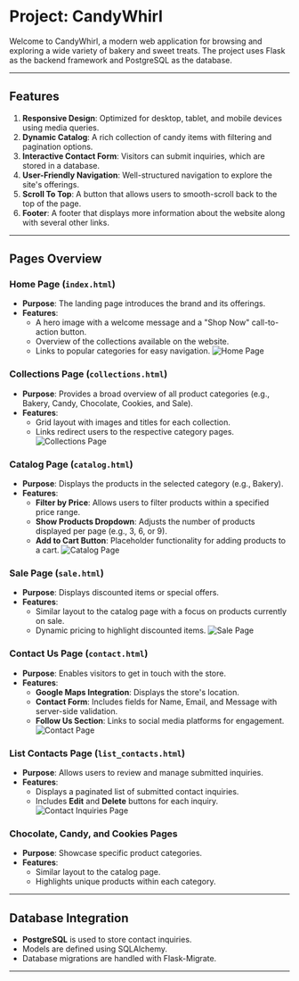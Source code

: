 # Project: CandyWhirl

Welcome to CandyWhirl, a modern web application for browsing and exploring a wide variety of bakery and sweet treats. The project uses Flask as the backend framework and PostgreSQL as the database.

---

## Features

1. **Responsive Design**: Optimized for desktop, tablet, and mobile devices using media queries.
2. **Dynamic Catalog**: A rich collection of candy items with filtering and pagination options.
3. **Interactive Contact Form**: Visitors can submit inquiries, which are stored in a database.
4. **User-Friendly Navigation**: Well-structured navigation to explore the site's offerings.
5. **Scroll To Top**: A button that allows users to smooth-scroll back to the top of the page.
6. **Footer**: A footer that displays more information about the website along with several other links.

---

## Pages Overview

### **Home Page (`index.html`)**
- **Purpose**: The landing page introduces the brand and its offerings.
- **Features**:
  - A hero image with a welcome message and a "Shop Now" call-to-action button.
  - Overview of the collections available on the website.
  - Links to popular categories for easy navigation.
![Home Page](https://i.ibb.co/bvgRMHq/image.png)


### **Collections Page (`collections.html`)**
- **Purpose**: Provides a broad overview of all product categories (e.g., Bakery, Candy, Chocolate, Cookies, and Sale).
- **Features**:
  - Grid layout with images and titles for each collection.
  - Links redirect users to the respective category pages.
![Collections Page](https://i.ibb.co/6mpybwx/image.png)

### **Catalog Page (`catalog.html`)**
- **Purpose**: Displays the products in the selected category (e.g., Bakery).
- **Features**:
  - **Filter by Price**: Allows users to filter products within a specified price range.
  - **Show Products Dropdown**: Adjusts the number of products displayed per page (e.g., 3, 6, or 9).
  - **Add to Cart Button**: Placeholder functionality for adding products to a cart.
![Catalog Page](https://i.ibb.co/PcG52dB/image.png)

### **Sale Page (`sale.html`)**
- **Purpose**: Displays discounted items or special offers.
- **Features**:
  - Similar layout to the catalog page with a focus on products currently on sale.
  - Dynamic pricing to highlight discounted items.
![Sale Page](https://i.ibb.co/B4W2FNZ/image.png)

### **Contact Us Page (`contact.html`)**
- **Purpose**: Enables visitors to get in touch with the store.
- **Features**:
  - **Google Maps Integration**: Displays the store's location.
  - **Contact Form**: Includes fields for Name, Email, and Message with server-side validation.
  - **Follow Us Section**: Links to social media platforms for engagement.
![Contact Page](https://i.ibb.co/zhDtz5g/image.png)

### **List Contacts Page (`list_contacts.html`)**
- **Purpose**: Allows users to review and manage submitted inquiries.
- **Features**:
  - Displays a paginated list of submitted contact inquiries.
  - Includes **Edit** and **Delete** buttons for each inquiry.
![Contact Inquiries Page](https://i.ibb.co/4Ks8WNw/image.png)

### **Chocolate, Candy, and Cookies Pages**
- **Purpose**: Showcase specific product categories.
- **Features**:
  - Similar layout to the catalog page.
  - Highlights unique products within each category.

---

## Database Integration

- **PostgreSQL** is used to store contact inquiries.
- Models are defined using SQLAlchemy.
- Database migrations are handled with Flask-Migrate.

---




